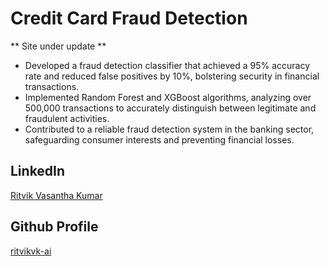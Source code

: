 # Credit Card Fraud Detection
** Site under update **

- Developed a fraud detection classifier that achieved a 95% accuracy rate and reduced false positives by 10%, bolstering security in financial transactions.
- Implemented Random Forest and XGBoost algorithms, analyzing over 500,000 transactions to accurately distinguish between legitimate and fraudulent activities.
- Contributed to a reliable fraud detection system in the banking sector, safeguarding consumer interests and preventing financial losses.

## LinkedIn
[Ritvik Vasantha Kumar](https://www.linkedin.com/in/ritvik-vk/)

## Github Profile
[ritvikvk-ai](https://github.com/ritvikvk-ai)
